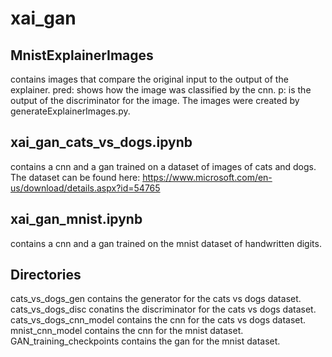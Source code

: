 # xai_gan
## MnistExplainerImages
contains images that compare the original input to the output of the explainer. pred: shows how the image was classified by the cnn. p: is the output of the discriminator for the image. The images were created by generateExplainerImages.py.
## xai_gan_cats_vs_dogs.ipynb
contains a cnn and a gan trained on a dataset of images of cats and dogs.
The dataset can be found here: https://www.microsoft.com/en-us/download/details.aspx?id=54765
## xai_gan_mnist.ipynb
contains a cnn and a gan trained on the mnist dataset of handwritten digits.
## Directories
cats_vs_dogs_gen contains the generator for the cats vs dogs dataset.
cats_vs_dogs_disc conatins the discriminator for the cats vs dogs dataset.
cats_vs_dogs_cnn_model contains the cnn for the cats vs dogs dataset.
mnist_cnn_model contains the cnn for the mnist dataset.
GAN_training_checkpoints contains the gan for the mnist dataset.
